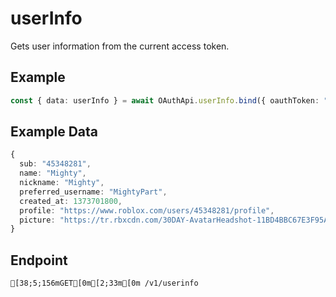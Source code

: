 
# userInfo
Gets user information from the current access token.



## Example
```ts copy showLineNumbers
const { data: userInfo } = await OAuthApi.userInfo.bind({ oauthToken: "SENSITIVE_INFO" })(); 
```


## Example Data
```ts copy showLineNumbers
{
  sub: "45348281",
  name: "Mighty",
  nickname: "Mighty",
  preferred_username: "MightyPart",
  created_at: 1373701800,
  profile: "https://www.roblox.com/users/45348281/profile",
  picture: "https://tr.rbxcdn.com/30DAY-AvatarHeadshot-11BD4BBC67E3F95A4F4BED256CFB4591-Png/150/150/AvatarHeadshot/Png/noFilter",
} 
```


## Endpoint
```ansi
[38;5;156mGET[0m[2;33m[0m /v1/userinfo
```
  